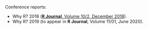 Conference reports:

 - Why R? 2018 ([**R Journal**, Volume 10/2, December 2018](https://journal.r-project.org/archive/2018-2/whyR.pdf)).
 - Why R? 2019 (to appear in **R Journal**, Volume 11/01, June 2020).
